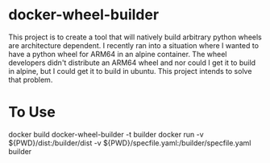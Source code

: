 # docker-wheel-builder

This project is to create a tool that will natively build arbitrary python wheels are architecture dependent.  I recently ran into a situation where I wanted to have a python wheel for ARM64 in an alpine container.  The wheel developers didn't distribute an ARM64 wheel and nor could I get it to build in alpine, but I could get it to build in ubuntu.  This project intends to solve that problem.

# To Use
docker build docker-wheel-builder -t builder
docker run -v ${PWD}/dist:/builder/dist -v ${PWD}/specfile.yaml:/builder/specfile.yaml builder
